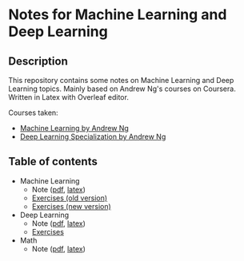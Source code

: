 # Notes for Machine Learning and Deep Learning

## Description

This repository contains some notes on Machine Learning and Deep Learning topics. Mainly based on Andrew Ng's courses on Coursera. Written in Latex with Overleaf editor.

Courses taken:

- [Machine Learning by Andrew Ng](https://www.coursera.org/learn/machine-learning)
- [Deep Learning Specialization by Andrew Ng](https://www.coursera.org/specializations/deep-learning)

## Table of contents

- Machine Learning
  - Note ([pdf](./ml_course/note/MLNote-2023-02-01.pdf), [latex](./ml_course/note/main.tex))
  - [Exercises (old version)](./ml_course/exercises)
  - [Exercises (new version)](./ml_course/labs)
- Deep Learning
  - Note ([pdf](./dl_course/note/DLNote-2022-12-11.pdf), [latex](./dl_course/note/main.tex))
  - [Exercises](./dl_course/exercises)
- Math
  - Note ([pdf](./math/note/MathNote-2021-08-22.pdf), [latex](./math/note/main.tex))
